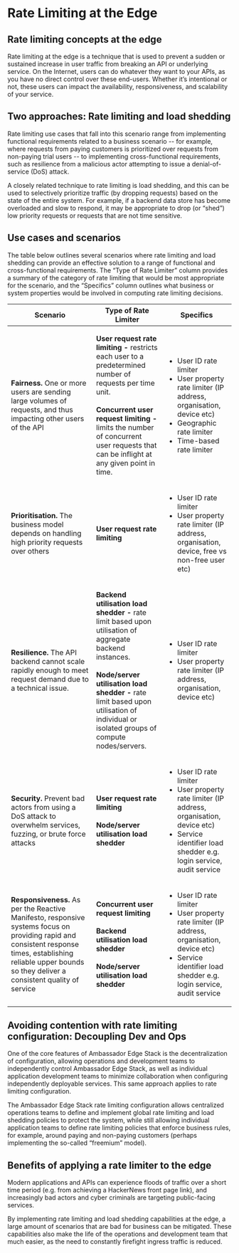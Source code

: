 # Rate Limiting at the Edge

## Rate limiting concepts at the edge

Rate limiting at the edge is a technique that is used to prevent a sudden or sustained increase in user traffic from breaking an API or underlying service. On the Internet, users can do whatever they want to your APIs, as you have no direct control over these end-users. Whether it’s intentional or not, these users can impact the availability, responsiveness, and scalability of your service.

## Two approaches: Rate limiting and load shedding

Rate limiting use cases that fall into this scenario range from implementing functional requirements related to a business scenario -- for example, where requests from paying customers is prioritized over requests from non-paying trial users -- to implementing cross-functional requirements, such as resilience from a malicious actor attempting to issue a denial-of-service (DoS) attack.

A closely related technique to rate limiting is load shedding, and this can be used to selectively prioritize traffic (by dropping requests) based on the state of the entire system. For example, if a backend data store has become overloaded and slow to respond, it may be appropriate to drop (or “shed”) low priority requests or requests that are not time sensitive.

## Use cases and scenarios

The table below outlines several scenarios where rate limiting and load shedding can provide an effective solution to a range of functional and cross-functional requirements. The “Type of Rate Limiter” column provides a summary of the category of rate limiting that would be most appropriate for the scenario, and the “Specifics” column outlines what business or system properties would be involved in computing rate limiting decisions.

| Scenario                                                                                                                                                                                                         | Type of Rate Limiter                                                                                                                                                                                                                                                                     | Specifics                                                                                                                                                                                  |
| ---------------------------------------------------------------------------------------------------------------------------------------------------------------------------------------------------------------- | ---------------------------------------------------------------------------------------------------------------------------------------------------------------------------------------------------------------------------------------------------------------------------------------- | ------------------------------------------------------------------------------------------------------------------------------------------------------------------------------------------ |
| **Fairness.** One or more users are sending large volumes of requests, and thus impacting other users of the API                                                                                                 | <p><strong>User request rate limiting -</strong> restricts each user to a predetermined number of requests per time unit.<br><br><strong>Concurrent user request limiting -</strong> limits the number of concurrent user requests that can be inflight at any given point in time.</p>  | <ul><li>User ID rate limiter</li><li>User property rate limiter (IP address, organisation, device etc)</li><li>Geographic rate limiter</li><li>Time-based rate limiter</li></ul>           |
| **Prioritisation.** The business model depends on handling high priority requests over others                                                                                                                    | **User request rate limiting**                                                                                                                                                                                                                                                           | <ul><li>User ID rate limiter</li><li>User property rate limiter (IP address, organisation, device, free vs non-free user etc)</li></ul>                                                    |
| **Resilience.** The API backend cannot scale rapidly enough to meet request demand due to a technical issue.                                                                                                     | <p><strong>Backend utilisation load shedder -</strong> rate limit based upon utilisation of aggregate backend instances.<br><br><strong>Node/server utilisation load shedder -</strong> rate limit based upon utilisation of individual or isolated groups of compute nodes/servers.</p> | <ul><li>User ID rate limiter</li><li>User property rate limiter (IP address, organisation, device etc)</li></ul>                                                                           |
| **Security.** Prevent bad actors from using a DoS attack to overwhelm services, fuzzing, or brute force attacks                                                                                                  | <p><strong>User request rate limiting</strong><br><br><strong>Node/server utilisation load shedder</strong></p>                                                                                                                                                                          | <ul><li>User ID rate limiter</li><li>User property rate limiter (IP address, organisation, device etc)</li><li>Service identifier load shedder e.g. login service, audit service</li></ul> |
| **Responsiveness.** As per the Reactive Manifesto, responsive systems focus on providing rapid and consistent response times, establishing reliable upper bounds so they deliver a consistent quality of service | <p><strong>Concurrent user request limiting</strong><br><br><strong>Backend utilisation load shedder</strong><br><br><strong>Node/server utilisation load shedder</strong></p>                                                                                                           | <ul><li>User ID rate limiter</li><li>User property rate limiter (IP address, organisation, device etc)</li><li>Service identifier load shedder e.g. login service, audit service</li></ul> |

## Avoiding contention with rate limiting configuration: Decoupling Dev and Ops

One of the core features of Ambassador Edge Stack is the decentralization of configuration, allowing operations and development teams to independently control Ambassador Edge Stack, as well as individual application development teams to minimize collaboration when configuring independently deployable services. This same approach applies to rate limiting configuration.

The Ambassador Edge Stack rate limiting configuration allows centralized operations teams to define and implement global rate limiting and load shedding policies to protect the system, while still allowing individual application teams to define rate limiting policies that enforce business rules, for example, around paying and non-paying customers (perhaps implementing the so-called “freemium” model).

## Benefits of applying a rate limiter to the edge

Modern applications and APIs can experience floods of traffic over a short time period (e.g. from achieving a HackerNews front page link), and increasingly bad actors and cyber criminals are targeting public-facing services.

By implementing rate limiting and load shedding capabilities at the edge, a large amount of scenarios that are bad for business can be mitigated. These capabilities also make the life of the operations and development team that much easier, as the need to constantly firefight ingress traffic is reduced.
